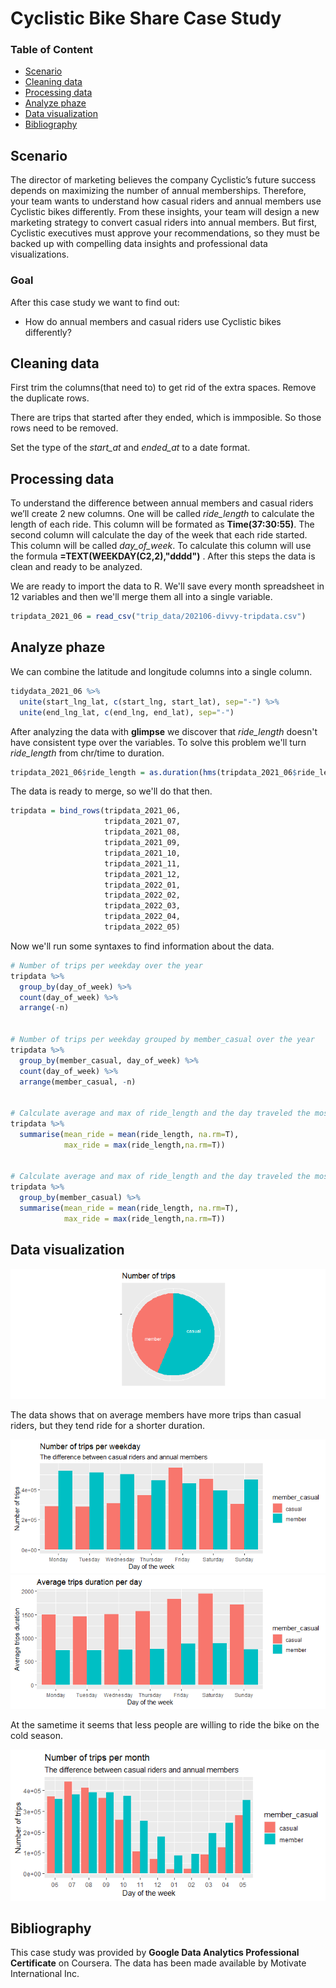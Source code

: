 # Cyclistic Bike Share Case Study

### Table of Content

- [Scenario](#Scenario)
- [Cleaning data](#Cleaning-data)
- [Processing data](#Processing-data)
- [Analyze phaze](#Analize-phaze)
- [Data visualization](#Data-visualization)
- [Bibliography](#Bibliography)

## Scenario

The director of marketing believes the company Cyclistic’s future success depends on maximizing the number of annual memberships. Therefore, your team wants to understand how casual riders and annual members use Cyclistic bikes differently. From these insights, your team will design a new marketing strategy to convert casual riders into annual members. But first, Cyclistic executives must approve your recommendations, so they must be backed up with compelling data insights and professional data visualizations.

### Goal

After this case study we want to find out:

- How do annual members and casual riders use Cyclistic bikes differently?

## Cleaning data

First trim the columns(that need to) to get rid of the extra spaces.
Remove the duplicate rows.

There are trips that started after they ended, which is immposible. So those rows need to be removed.

Set the type of the *start_at* and *ended_at* to a date format.

## Processing data

To understand the difference between annual members and casual riders we’ll create 2 new columns. One will be called *ride_length* to calculate the length of each ride. This column will be formated as **Time(37:30:55)**. The second column will calculate the day of the week that each ride started. This column will be called *day_of_week*. To calculate this column will use the formula **=TEXT(WEEKDAY(C2,2),"dddd")** . After this steps the data is clean and ready to be analyzed.

We are ready to import the data to R. We'll save every month spreadsheet in 12 variables and then we'll merge them all into a single variable.

```r
tripdata_2021_06 = read_csv("trip_data/202106-divvy-tripdata.csv")
```

## Analyze phaze

We can combine the latitude and longitude columns into a single column.

```r
tidydata_2021_06 %>% 
  unite(start_lng_lat, c(start_lng, start_lat), sep="-") %>% 
  unite(end_lng_lat, c(end_lng, end_lat), sep="-")
```

After analyzing the data with **glimpse** we discover that *ride_length* doesn't have consistent type over the variables. 
To solve this problem we'll turn *ride_length* from chr/time to duration.

```r
tripdata_2021_06$ride_length = as.duration(hms(tripdata_2021_06$ride_length))
```

The data is ready to merge, so we'll do that then.

```r
tripdata = bind_rows(tripdata_2021_06,
                     tripdata_2021_07,
                     tripdata_2021_08,
                     tripdata_2021_09,
                     tripdata_2021_10,
                     tripdata_2021_11,
                     tripdata_2021_12,
                     tripdata_2022_01,
                     tripdata_2022_02,
                     tripdata_2022_03,
                     tripdata_2022_04,
                     tripdata_2022_05)
```

Now we'll run some syntaxes to find information about the data.

```r
# Number of trips per weekday over the year
tripdata %>% 
  group_by(day_of_week) %>% 
  count(day_of_week) %>% 
  arrange(-n)


# Number of trips per weekday grouped by member_casual over the year
tripdata %>% 
  group_by(member_casual, day_of_week) %>% 
  count(day_of_week) %>% 
  arrange(member_casual, -n)
  

# Calculate average and max of ride_length and the day traveled the most 
tripdata %>% 
  summarise(mean_ride = mean(ride_length, na.rm=T),
            max_ride = max(ride_length,na.rm=T))


# Calculate average and max of ride_length and the day traveled the most grouped by member_casual
tripdata %>% 
  group_by(member_casual) %>% 
  summarise(mean_ride = mean(ride_length, na.rm=T),
            max_ride = max(ride_length,na.rm=T))
```

## Data visualization

<img src="https://github.com/PaulaB03/-Cyclistic-Bike-Share-Case-Study/blob/master/number_trips_pie.png">

The data shows that on average members have more trips than casual riders, but they tend ride for a shorter duration.

<img src="https://github.com/PaulaB03/-Cyclistic-Bike-Share-Case-Study/blob/master/trips_per_weekday.png">

<img src="https://github.com/PaulaB03/-Cyclistic-Bike-Share-Case-Study/blob/master/avg_trips_per_day.png">

At the sametime it seems that less people are willing to ride the bike on the cold season.

<img src="https://github.com/PaulaB03/-Cyclistic-Bike-Share-Case-Study/blob/master/trips_per_month.png">

## Bibliography

This case study was provided by **Google Data Analytics Professional Certificate** on Coursera. The data has been made available by Motivate International Inc.
